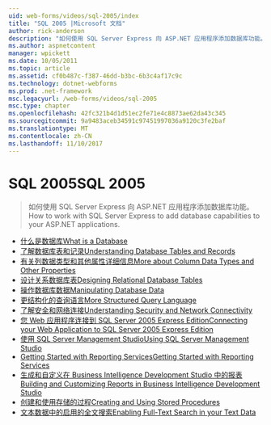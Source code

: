```yaml
---
uid: web-forms/videos/sql-2005/index
title: "SQL 2005 |Microsoft 文档"
author: rick-anderson
description: "如何使用 SQL Server Express 向 ASP.NET 应用程序添加数据库功能。"
ms.author: aspnetcontent
manager: wpickett
ms.date: 10/05/2011
ms.topic: article
ms.assetid: cf0b487c-f387-46dd-b3bc-6b3c4af17c9c
ms.technology: dotnet-webforms
ms.prod: .net-framework
msc.legacyurl: /web-forms/videos/sql-2005
msc.type: chapter
ms.openlocfilehash: 42fc321b4d1d51ec2fe71e4c8873ae62da43c345
ms.sourcegitcommit: 9a9483aceb34591c97451997036a9120c3fe2baf
ms.translationtype: MT
ms.contentlocale: zh-CN
ms.lasthandoff: 11/10/2017
---
```

<a name="sql-2005"></a><span data-ttu-id="6f46a-103">SQL 2005</span><span class="sxs-lookup"><span data-stu-id="6f46a-103">SQL 2005</span></span>
====================
> <span data-ttu-id="6f46a-104">如何使用 SQL Server Express 向 ASP.NET 应用程序添加数据库功能。</span><span class="sxs-lookup"><span data-stu-id="6f46a-104">How to work with SQL Server Express to add database capabilities to your ASP.NET applications.</span></span>


- [<span data-ttu-id="6f46a-105">什么是数据库</span><span class="sxs-lookup"><span data-stu-id="6f46a-105">What is a Database</span></span>](what-is-a-database.md)
- [<span data-ttu-id="6f46a-106">了解数据库表和记录</span><span class="sxs-lookup"><span data-stu-id="6f46a-106">Understanding Database Tables and Records</span></span>](understanding-database-tables-and-records.md)
- [<span data-ttu-id="6f46a-107">有关列数据类型和其他属性详细信息</span><span class="sxs-lookup"><span data-stu-id="6f46a-107">More about Column Data Types and Other Properties</span></span>](more-about-column-data-types-and-other-properties.md)
- [<span data-ttu-id="6f46a-108">设计关系数据库表</span><span class="sxs-lookup"><span data-stu-id="6f46a-108">Designing Relational Database Tables</span></span>](designing-relational-database-tables.md)
- [<span data-ttu-id="6f46a-109">操作数据库数据</span><span class="sxs-lookup"><span data-stu-id="6f46a-109">Manipulating Database Data</span></span>](manipulating-database-data.md)
- [<span data-ttu-id="6f46a-110">更结构化的查询语言</span><span class="sxs-lookup"><span data-stu-id="6f46a-110">More Structured Query Language</span></span>](more-structured-query-language.md)
- [<span data-ttu-id="6f46a-111">了解安全和网络连接</span><span class="sxs-lookup"><span data-stu-id="6f46a-111">Understanding Security and Network Connectivity</span></span>](understanding-security-and-network-connectivity.md)
- [<span data-ttu-id="6f46a-112">您 Web 应用程序连接到 SQL Server 2005 Express Edition</span><span class="sxs-lookup"><span data-stu-id="6f46a-112">Connecting your Web Application to SQL Server 2005 Express Edition</span></span>](connecting-your-web-application-to-sql-server-2005-express-edition.md)
- [<span data-ttu-id="6f46a-113">使用 SQL Server Management Studio</span><span class="sxs-lookup"><span data-stu-id="6f46a-113">Using SQL Server Management Studio</span></span>](using-sql-server-management-studio.md)
- [<span data-ttu-id="6f46a-114">Getting Started with Reporting Services</span><span class="sxs-lookup"><span data-stu-id="6f46a-114">Getting Started with Reporting Services</span></span>](getting-started-with-reporting-services.md)
- [<span data-ttu-id="6f46a-115">生成和自定义在 Business Intelligence Development Studio 中的报表</span><span class="sxs-lookup"><span data-stu-id="6f46a-115">Building and Customizing Reports in Business Intelligence Development Studio</span></span>](building-and-customizing-reports-in-business-intelligence-development-studio.md)
- [<span data-ttu-id="6f46a-116">创建和使用存储的过程</span><span class="sxs-lookup"><span data-stu-id="6f46a-116">Creating and Using Stored Procedures</span></span>](creating-and-using-stored-procedures.md)
- [<span data-ttu-id="6f46a-117">文本数据中的启用的全文搜索</span><span class="sxs-lookup"><span data-stu-id="6f46a-117">Enabling Full-Text Search in your Text Data</span></span>](enabling-full-text-search-in-your-text-data.md)
